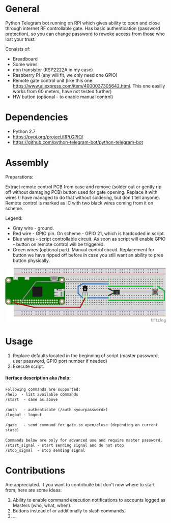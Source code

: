 # General
Python Telegram bot running on RPI which gives ability to open and close through internet RF controllable gate.
Has basic authentication (password protection), so you can change password to rewoke access from those who lost your trust.

Consists of:
* Breadboard
* Some wires
* npn transistor (KSP2222A in my case)
* Raspberry PI (any will fit, we only need one GPIO)
* Remote gate control unit (like this one: https://www.aliexpress.com/item/4000037305642.html. This one easilly works from 60 meters, have not tested further)
* HW button (optional - to enable manual control)

# Dependencies
* Python 2.7
* https://pypi.org/project/RPi.GPIO/
* https://github.com/python-telegram-bot/python-telegram-bot

# Assembly
Preparations:

Extract remote control PCB from case and remove (solder out or gently rip off without damaging PCB) button used for gate opening. Replace it with wires (I have managed to do that without soldering, but don't tell anyone). 
Remote control is marked as IC with two black wires coming from it on scheme.

Legend:
* Gray wire - ground.
* Red wire - GPIO pin. On scheme - GPIO 21, which is hardcoded in script.
* Blue wires - script controllable circuit. As soon as script will enable GPIO - button on remote control will be triggered.
* Green wires (optional part). Manual control circuit. Replacement for button we have ripped off before in case you still want an ability to pree button physically.

![Wiring scheme](https://github.com/gordeyg/rpi_tg_rf_gate/blob/master/scheme.png "Wiring scheme")

# Usage
1) Replace defaults located in the beginning of script (master password, user password, GPIO port number if needed)
2) Execute script.

#### Iterface description aka /help:
```
Following commands are supported:
/help  - list available commands
/start  - same as above

/auth   - authenticate (/auth <yourpassword>)
/logout - logout

/gate   - send command for gate to open/close (depending on current state)

Commands below are only for advanced use and require master password.
/start_signal - start sending signal and do not stop
/stop_signal  - stop sending signal
```
# Contributions
Are appreciated. If you want to contribuite but don't now where to start from, here are some ideas:
1) Ability to enable command execution notifications to accounts logged as Masters (who, what, when).
2) Buttons instead of or additionally to slash commands.
3) ...


